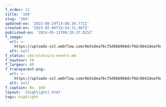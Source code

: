 ```yaml
---
f_order: 12
title: '169'
slug: '169'
updated-on: '2023-08-29T14:08:30.771Z'
created-on: '2023-02-06T19:54:31.967Z'
published-on: '2024-05-13T09:35:37.825Z'
f_image:
  url: >-
    https://uploads-ssl.webflow.com/6641dea76c75d9b6904dcf9d/6641dea76c75d9b6904dd3a6_169.jpg
  alt: null
f_status: cms/status/a-vendre.md
f_hauteur: 70
f_largeur: 60
f_transparent-png:
  url: >-
    https://uploads-ssl.webflow.com/6641dea76c75d9b6904dcf9d/6641dea76c75d9b6904dd3b3_169.png
  alt: null
f_caption: No. 169
layout: '[highlight].html'
tags: highlight
---
```



